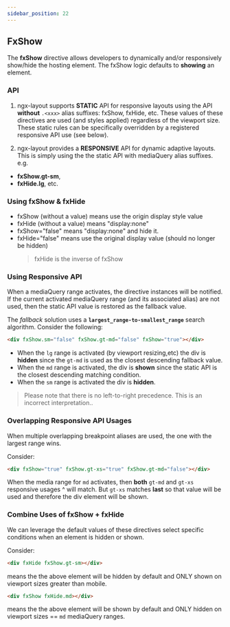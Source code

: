 ```yaml
---
sidebar_position: 22
---
```


## FxShow

The **fxShow** directive allows developers to dynamically and/or responsively show/hide the hosting element. The fxShow
logic defaults to **showing** an element.

### API

1. ngx-layout supports **STATIC** API for responsive layouts using the API **without** `.<xxx>` alias suffixes:
   fxShow, fxHide, etc. These values of these directives are used (and styles applied) regardless of the viewport size.
   These static rules can be specifically overridden by a registered responsive API use (see below).

2. ngx-layout provides a **RESPONSIVE** API for dynamic adaptive layouts. This is simply using the the static API with
   mediaQuery alias suffixes.
   e.g.

- **fxShow.gt-sm**,
- **fxHide.lg**, etc.

### Using fxShow & fxHide

- fxShow (without a value) means use the origin display style value
- fxHide (without a value) means "display:none"
- fxShow="false" means "display:none" and hide it.
- fxHide="false" means use the original display value (should no longer be hidden)
  > fxHide is the inverse of fxShow

### Using Responsive API

When a mediaQuery range activates, the directive instances will be notified. If the current activated mediaQuery range
(and its associated alias) are not used, then the static API value is restored as the fallback value.

The _fallback_ solution uses a **`largest_range-to-smallest_range`** search algorithm. Consider the following:

```html
<div fxShow.sm="false" fxShow.gt-md="false" fxShow="true"></div>
```

- When the `lg` range is activated (by viewport resizing,etc) the div is **hidden** since the `gt-md` is used as the
  closest descending fallback value.
- When the `md` range is activated, the div is **shown** since the static API is the closest descending matching
  condition.
- When the `sm` range is activated the div is **hidden**.

> Please note that there is no left-to-right precedence. This is an incorrect interpretation..

### Overlapping Responsive API Usages

When multiple overlapping breakpoint aliases are used, the one with the largest range wins.

Consider:

```html
<div fxShow="true" fxShow.gt-xs="true" fxShow.gt-md="false"></div>
```

When the media range for `md` activates, then **both** `gt-md` and `gt-xs` responsive usages ^ will match. But `gt-xs`
matches **last** so that value will be used and therefore the div element will be shown.

### Combine Uses of fxShow + fxHide

We can leverage the default values of these directives select specific conditions when an element is hidden or shown.

Consider:

```html
<div fxHide fxShow.gt-sm></div>
```

means the the above element will be hidden by default and ONLY shown on viewport sizes greater than mobile.

```html
<div fxShow fxHide.md></div>
```

means the the above element will be shown by default and ONLY hidden on viewport sizes == `md` mediaQuery ranges.
